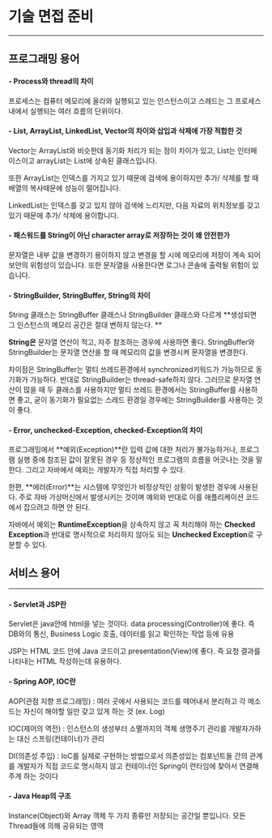 # 기술 면접 준비

------

## 프로그래밍 용어

#### \-    Process와 thread의 차이

프로세스는 컴퓨터 메모리에 올라와 실행되고 있는 인스턴스이고 스레드는 그 프로세스내에서 실행되는 여러 흐름의 단위이다.

 

#### \-    List, ArrayList, LinkedList, Vector의 차이와 삽입과 삭제에 가장 적합한 것

Vector는 ArrayList와 비슷한데 동기화 처리가 되는 점이 차이가 있고, List는 인터페이스이고 arrayList는 List에 상속된 클래스입니다.

또한 ArrayList는 인덱스를 가지고 있기 때문에 검색에 용이하지만 추가/ 삭제를 할 때 배열의 복사때문에 성능이 떨어집니다. 

LinkedList는 인덱스를 갖고 있지 않아 검색에 느리지만, 다음 자료의 위치정보를 갖고 있기 때문에 추가/ 삭제에 용이합니다.  

 

#### \-    패스워드를 String이 아닌 character array로 저장하는 것이 왜 안전한가

문자열은 내부 값을 변경하기 용이하지 않고 변경을 할 시에 메모리에 저장이 계속 되어 보안의 위험성이 있습니다. 또한 문자열을 사용한다면 로그나 콘솔에 출력될 위험이 있습니다. 

 

#### \-    StringBuilder, StringBuffer, String의 차이

String 클래스는 StringBuffer 클래스나 StringBuilder 클래스와 다르게 **생성되면 그 인스턴스의 메모리 공간은 절대 변하지 않는다. **

**String은** 문자열 연산이 적고, 자주 참조하는 경우에 사용하면 좋다. StringBuffer와 StringBuilder는 문자열 연산을 할 때 메모리의 값을 변경시켜 문자열을 변경한다. 

차이점은 StringBuffer는 멀티 쓰레드환경에서 synchronized키워드가 가능하므로 동기화가 가능하다. 반대로 StringBuilder는 thread-safe하지 않다. 그러므로 문자열 연산이 많을 때 두 클래스를 사용하지만 멀티 쓰레드 환경에서는 StringBuffer를 사용하면 좋고, 굳이 동기화가 필요없는 스레드 환경일 경우에는 StringBuilder를 사용하는 것이 좋다.

 

#### \-    Error, unchecked-Exception, checked-Exception의 차이

프로그래밍에서 **예외(Exception)**란 입력 값에 대한 처리가 불가능하거나, 프로그램 실행 중에 참조된 값이 잘못된 경우 등 정상적인 프로그램의 흐름을 어긋나는 것을 말한다. 그리고 자바에서 예외는 개발자가 직접 처리할 수 있다. 

한편, **에러(Error)**는 시스템에 무엇인가 비정상적인 상황이 발생한 경우에 사용된다. 주로 자바 가상머신에서 발생시키는 것이며 예외와 반대로 이를 애플리케이션 코드에서 잡으려고 하면 안 된다.

자바에서 예외는 **RuntimeException**을 상속하지 않고 꼭 처리해야 하는 **Checked Exception**과 반대로 명시적으로 처리하지 않아도 되는 **Unchecked Exception**로 구분할 수 있다.



## 서비스 용어

------



#### \-    Servlet과 JSP란

Servlet은 java안에 html을 넣는 것이다. data processing(Controller)에 좋다. 즉 DB와의 통신, Business Logic 호출, 데이터를 읽고 확인하는 작업 등에 유용

JSP는 HTML 코드 안에 Java 코드이고 presentation(View)에 좋다. 즉 요청 결과를 나타내는 HTML 작성하는데 유용하다.

#### \-    Spring AOP, IOC란

AOP(관점 지향 프로그래밍) : 여러 곳에서 사용되는 코드를 떼어내서 분리하고 각 메소드는 자신이 해야할 일만 갖고 있게 하는 것 (ex. Log)

IOC(제어의 역전) : 인스턴스의 생성부터 소멸까지의 객체 생명주기 관리를 개발자가하는 대신 스프링(컨테이너)가 관리

DI(의존성 주입) : IoC를 실제로 구현하는 방법으로서 의존성있는 컴포넌트들 간의 관계를 개발자가 직접 코드로 명시하지 않고 컨테이너인 Spring이 런타임에 찾아서 연결해주게 하는 것이다

#### \-    Java Heap의 구조

Instance(Object)와 Array 객체 두 가지 종류만 저장되는 공간일 뿐입니다. 모든 Thread들에 의해 공유되는 영역

